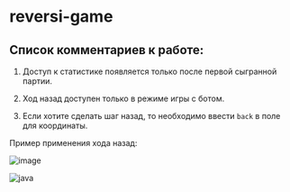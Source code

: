 # reversi-game
 
 ## Список комментариев к работе:
 
 1. Доступ к статистике появляется только после первой сыгранной партии.
 
 2. Ход назад доступен только в режиме игры с ботом.
 
 3. Если хотите сделать шаг назад, то необходимо ввести ```back``` в поле для координаты.

Пример применения хода назад:

![image](https://user-images.githubusercontent.com/64990498/207891930-dda060d8-d288-4cc9-9c55-4312d00ab13e.png)

![java](https://user-images.githubusercontent.com/64990498/207892123-e3848813-6714-4719-a7c6-6789cb25dab1.png)
